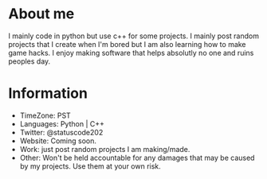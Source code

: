 # About me
  I mainly code in python but use c++ for some projects. I mainly post random projects that I create when I'm bored but I am also learning how to make game hacks. I enjoy making software that helps absolutly no one and ruins peoples day. 

# Information
- TimeZone: PST
- Languages: Python | C++
- Twitter: @statuscode202
- Website: Coming soon.
- Work: just post random projects I am making/made.
- Other: Won't be held accountable for any damages that may be caused by my projects. Use them at your own risk.
